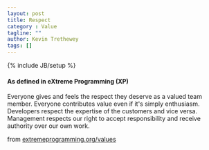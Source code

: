 ```yaml
---
layout: post
title: Respect
category : Value
tagline: ""
author: Kevin Trethewey
tags: []
---
```

{% include JB/setup %}

#### As defined in eXtreme Programming (XP)
Everyone gives and feels the respect they deserve as a valued team member. Everyone contributes value even if it's simply enthusiasm. Developers respect the expertise of the customers and vice versa. Management respects our right to accept responsibility and receive authority over our own work.

from [extremeprogramming.org/values](http://www.extremeprogramming.org/values.html)